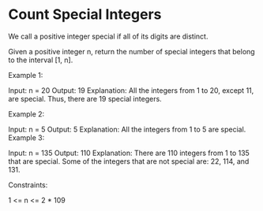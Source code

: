 # Count Special Integers

We call a positive integer special if all of its digits are distinct.

Given a positive integer n, return the number of special integers that belong to the interval [1, n].

 

Example 1:

Input: n = 20
Output: 19
Explanation: All the integers from 1 to 20, except 11, are special. Thus, there are 19 special integers.

Example 2:

Input: n = 5
Output: 5
Explanation: All the integers from 1 to 5 are special.
Example 3:

Input: n = 135
Output: 110
Explanation: There are 110 integers from 1 to 135 that are special.
Some of the integers that are not special are: 22, 114, and 131.
 

Constraints:

1 <= n <= 2 * 109
